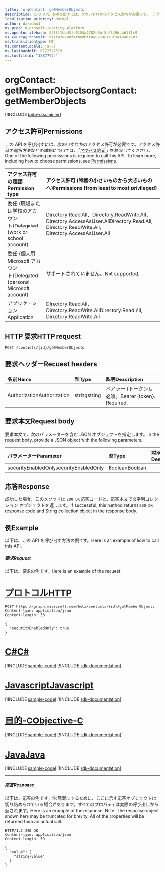 ```yaml
---
title: 'orgContact: getMemberObjects'
description: この API を呼び出すには、次のいずれかのアクセス許可が必要です。 アクセス許可の選択方法などの詳細については、「アクセス許可」を参照してください。
localization_priority: Normal
author: davidmu1
ms.prod: microsoft-identity-platform
ms.openlocfilehash: 848ff1bbd3fd0184a4782c6bf5a9349dcbb1f1c9
ms.sourcegitcommit: b18f978808fef800bff9e587464a5f3e18eb7687
ms.translationtype: MT
ms.contentlocale: ja-JP
ms.lasthandoff: 07/25/2019
ms.locfileid: "35877974"
---
```

# <a name="orgcontact-getmemberobjects"></a><span data-ttu-id="b4f96-104">orgContact: getMemberObjects</span><span class="sxs-lookup"><span data-stu-id="b4f96-104">orgContact: getMemberObjects</span></span>

[!INCLUDE [beta-disclaimer](../../includes/beta-disclaimer.md)]

## <a name="permissions"></a><span data-ttu-id="b4f96-105">アクセス許可</span><span class="sxs-lookup"><span data-stu-id="b4f96-105">Permissions</span></span>
<span data-ttu-id="b4f96-p102">この API を呼び出すには、次のいずれかのアクセス許可が必要です。アクセス許可の選択方法などの詳細については、「[アクセス許可](/graph/permissions-reference)」を参照してください。</span><span class="sxs-lookup"><span data-stu-id="b4f96-p102">One of the following permissions is required to call this API. To learn more, including how to choose permissions, see [Permissions](/graph/permissions-reference).</span></span>

|<span data-ttu-id="b4f96-108">アクセス許可の種類</span><span class="sxs-lookup"><span data-stu-id="b4f96-108">Permission type</span></span>      | <span data-ttu-id="b4f96-109">アクセス許可 (特権の小さいものから大きいものへ)</span><span class="sxs-lookup"><span data-stu-id="b4f96-109">Permissions (from least to most privileged)</span></span>              |
|:--------------------|:---------------------------------------------------------|
|<span data-ttu-id="b4f96-110">委任 (職場または学校のアカウント)</span><span class="sxs-lookup"><span data-stu-id="b4f96-110">Delegated (work or school account)</span></span> | <span data-ttu-id="b4f96-111">Directory.Read.All、Directory.ReadWrite.All、Directory.AccessAsUser.All</span><span class="sxs-lookup"><span data-stu-id="b4f96-111">Directory.Read.All, Directory.ReadWrite.All, Directory.AccessAsUser.All</span></span>    |
|<span data-ttu-id="b4f96-112">委任 (個人用 Microsoft アカウント)</span><span class="sxs-lookup"><span data-stu-id="b4f96-112">Delegated (personal Microsoft account)</span></span> | <span data-ttu-id="b4f96-113">サポートされていません。</span><span class="sxs-lookup"><span data-stu-id="b4f96-113">Not supported.</span></span>    |
|<span data-ttu-id="b4f96-114">アプリケーション</span><span class="sxs-lookup"><span data-stu-id="b4f96-114">Application</span></span> | <span data-ttu-id="b4f96-115">Directory.Read.All、Directory.ReadWrite.All</span><span class="sxs-lookup"><span data-stu-id="b4f96-115">Directory.Read.All, Directory.ReadWrite.All</span></span> |

## <a name="http-request"></a><span data-ttu-id="b4f96-116">HTTP 要求</span><span class="sxs-lookup"><span data-stu-id="b4f96-116">HTTP request</span></span>
<!-- { "blockType": "ignored" } -->
```http
POST /contacts/{id}/getMemberObjects

```
## <a name="request-headers"></a><span data-ttu-id="b4f96-117">要求ヘッダー</span><span class="sxs-lookup"><span data-stu-id="b4f96-117">Request headers</span></span>
| <span data-ttu-id="b4f96-118">名前</span><span class="sxs-lookup"><span data-stu-id="b4f96-118">Name</span></span>       | <span data-ttu-id="b4f96-119">型</span><span class="sxs-lookup"><span data-stu-id="b4f96-119">Type</span></span> | <span data-ttu-id="b4f96-120">説明</span><span class="sxs-lookup"><span data-stu-id="b4f96-120">Description</span></span>|
|:---------------|:--------|:----------|
| <span data-ttu-id="b4f96-121">Authorization</span><span class="sxs-lookup"><span data-stu-id="b4f96-121">Authorization</span></span>  | <span data-ttu-id="b4f96-122">string</span><span class="sxs-lookup"><span data-stu-id="b4f96-122">string</span></span>  | <span data-ttu-id="b4f96-p103">ベアラー {トークン}。必須。</span><span class="sxs-lookup"><span data-stu-id="b4f96-p103">Bearer {token}. Required.</span></span> |

## <a name="request-body"></a><span data-ttu-id="b4f96-125">要求本文</span><span class="sxs-lookup"><span data-stu-id="b4f96-125">Request body</span></span>
<span data-ttu-id="b4f96-126">要求本文で、次のパラメーターを含む JSON オブジェクトを指定します。</span><span class="sxs-lookup"><span data-stu-id="b4f96-126">In the request body, provide a JSON object with the following parameters.</span></span>

| <span data-ttu-id="b4f96-127">パラメーター</span><span class="sxs-lookup"><span data-stu-id="b4f96-127">Parameter</span></span>    | <span data-ttu-id="b4f96-128">型</span><span class="sxs-lookup"><span data-stu-id="b4f96-128">Type</span></span>   |<span data-ttu-id="b4f96-129">説明</span><span class="sxs-lookup"><span data-stu-id="b4f96-129">Description</span></span>|
|:---------------|:--------|:----------|
|<span data-ttu-id="b4f96-130">securityEnabledOnly</span><span class="sxs-lookup"><span data-stu-id="b4f96-130">securityEnabledOnly</span></span>|<span data-ttu-id="b4f96-131">Boolean</span><span class="sxs-lookup"><span data-stu-id="b4f96-131">Boolean</span></span>||

## <a name="response"></a><span data-ttu-id="b4f96-132">応答</span><span class="sxs-lookup"><span data-stu-id="b4f96-132">Response</span></span>

<span data-ttu-id="b4f96-133">成功した場合、このメソッドは `200 OK` 応答コードと、応答本文で文字列コレクション オブジェクトを返します。</span><span class="sxs-lookup"><span data-stu-id="b4f96-133">If successful, this method returns `200 OK` response code and String collection object in the response body.</span></span>

## <a name="example"></a><span data-ttu-id="b4f96-134">例</span><span class="sxs-lookup"><span data-stu-id="b4f96-134">Example</span></span>
<span data-ttu-id="b4f96-135">以下は、この API を呼び出す方法の例です。</span><span class="sxs-lookup"><span data-stu-id="b4f96-135">Here is an example of how to call this API.</span></span>
##### <a name="request"></a><span data-ttu-id="b4f96-136">要求</span><span class="sxs-lookup"><span data-stu-id="b4f96-136">Request</span></span>
<span data-ttu-id="b4f96-137">以下は、要求の例です。</span><span class="sxs-lookup"><span data-stu-id="b4f96-137">Here is an example of the request.</span></span>

# <a name="httptabhttp"></a>[<span data-ttu-id="b4f96-138">プロトコル</span><span class="sxs-lookup"><span data-stu-id="b4f96-138">HTTP</span></span>](#tab/http)
<!-- {
  "blockType": "request",
  "name": "orgcontact_getmemberobjects"
}-->
```http
POST https://graph.microsoft.com/beta/contacts/{id}/getMemberObjects
Content-type: application/json
Content-length: 33

{
  "securityEnabledOnly": true
}
```
# <a name="ctabcsharp"></a>[<span data-ttu-id="b4f96-139">C#</span><span class="sxs-lookup"><span data-stu-id="b4f96-139">C#</span></span>](#tab/csharp)
[!INCLUDE [sample-code](../includes/snippets/csharp/orgcontact-getmemberobjects-csharp-snippets.md)]
[!INCLUDE [sdk-documentation](../includes/snippets/snippets-sdk-documentation-link.md)]

# <a name="javascripttabjavascript"></a>[<span data-ttu-id="b4f96-140">Javascript</span><span class="sxs-lookup"><span data-stu-id="b4f96-140">Javascript</span></span>](#tab/javascript)
[!INCLUDE [sample-code](../includes/snippets/javascript/orgcontact-getmemberobjects-javascript-snippets.md)]
[!INCLUDE [sdk-documentation](../includes/snippets/snippets-sdk-documentation-link.md)]

# <a name="objective-ctabobjc"></a>[<span data-ttu-id="b4f96-141">目的-C</span><span class="sxs-lookup"><span data-stu-id="b4f96-141">Objective-C</span></span>](#tab/objc)
[!INCLUDE [sample-code](../includes/snippets/objc/orgcontact-getmemberobjects-objc-snippets.md)]
[!INCLUDE [sdk-documentation](../includes/snippets/snippets-sdk-documentation-link.md)]

# <a name="javatabjava"></a>[<span data-ttu-id="b4f96-142">Java</span><span class="sxs-lookup"><span data-stu-id="b4f96-142">Java</span></span>](#tab/java)
[!INCLUDE [sample-code](../includes/snippets/java/orgcontact-getmemberobjects-java-snippets.md)]
[!INCLUDE [sdk-documentation](../includes/snippets/snippets-sdk-documentation-link.md)]

---


##### <a name="response"></a><span data-ttu-id="b4f96-143">応答</span><span class="sxs-lookup"><span data-stu-id="b4f96-143">Response</span></span>
<span data-ttu-id="b4f96-p104">以下は、応答の例です。注:簡潔にするために、ここに示す応答オブジェクトは切り詰められている場合があります。すべてのプロパティは実際の呼び出しから返されます。</span><span class="sxs-lookup"><span data-stu-id="b4f96-p104">Here is an example of the response. Note: The response object shown here may be truncated for brevity. All of the properties will be returned from an actual call.</span></span>
<!-- {
  "blockType": "response",
  "truncated": true,
  "@odata.type": "string",
  "isCollection": true
} -->
```http
HTTP/1.1 200 OK
Content-type: application/json
Content-length: 39

{
  "value": [
    "string-value"
  ]
}
```

<!-- uuid: 8fcb5dbc-d5aa-4681-8e31-b001d5168d79
2015-10-25 14:57:30 UTC -->
<!--
{
  "type": "#page.annotation",
  "description": "orgContact: getMemberObjects",
  "keywords": "",
  "section": "documentation",
  "tocPath": "",
  "suppressions": [
  ]
}
-->
